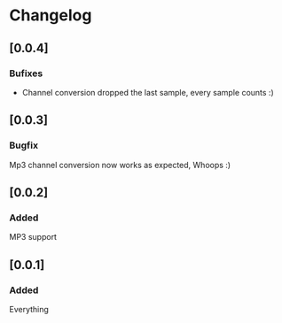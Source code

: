 # Changelog

## [0.0.4]
### Bufixes
* Channel conversion dropped the last sample, every sample counts :)

## [0.0.3]
### Bugfix
Mp3 channel conversion now works as expected, Whoops :)

## [0.0.2]
### Added
MP3 support

## [0.0.1]

### Added
Everything
